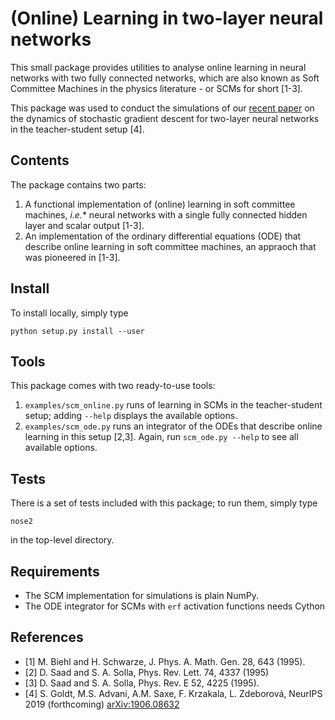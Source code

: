 (Online) Learning in two-layer neural networks
==================================

This small package provides utilities to analyse online learning in neural
networks with two fully connected networks, which are also known as Soft
Committee Machines in the physics literature - or SCMs for short [1-3].

This package was used to conduct the simulations of our 
[recent paper](http://arxiv.org/abs/1906.08632) on the dynamics of stochastic 
gradient descent for two-layer neural networks in the teacher-student setup [4].

Contents
---------

The package contains two parts:

1. A functional implementation of (online) learning in soft committee machines,
   *i.e.** neural networks with a single fully connected hidden layer and scalar
   output [1-3].
2. An implementation of the ordinary differential equations (ODE) that describe
   online learning in soft committee machines, an appraoch that was pioneered in
   [1-3].

Install
-------

To install locally, simply type
```
python setup.py install --user
```

Tools
--------

This package comes with two ready-to-use tools:

1. ```examples/scm_online.py``` runs of learning in SCMs in the teacher-student
   setup; adding ```--help``` displays the available options.
2. ```examples/scm_ode.py``` runs an integrator of the ODEs that describe online
   learning in this setup [2,3]. Again, run ```scm_ode.py --help``` to see all
   available options.


Tests
------

There is a set of tests included with this package; to run them, simply type 
```
nose2
```
in the top-level directory.


Requirements
------------

* The SCM implementation for simulations is plain NumPy.
* The ODE integrator for SCMs with `erf` activation functions needs Cython

References
------------

* [1] M. Biehl and H. Schwarze, J. Phys. A. Math. Gen. 28, 643 (1995).
* [2] D. Saad and S. A. Solla, Phys. Rev. Lett. 74, 4337 (1995)
* [3] D. Saad and S. A. Solla, Phys. Rev. E 52, 4225 (1995).
* [4] S. Goldt, M.S. Advani, A.M. Saxe, F. Krzakala, L. Zdeborová, NeurIPS 2019 (forthcoming) [arXiv:1906.08632](https://arxiv.org/abs/1906.08632)
